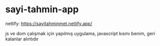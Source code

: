 # sayi-tahmin-app
netlify: https://sayitahminmet.netlify.app/

js ve dom çalışmak için yapılmış uygulama, javascript kısmı benim, geri kalanlar alıntıdır

